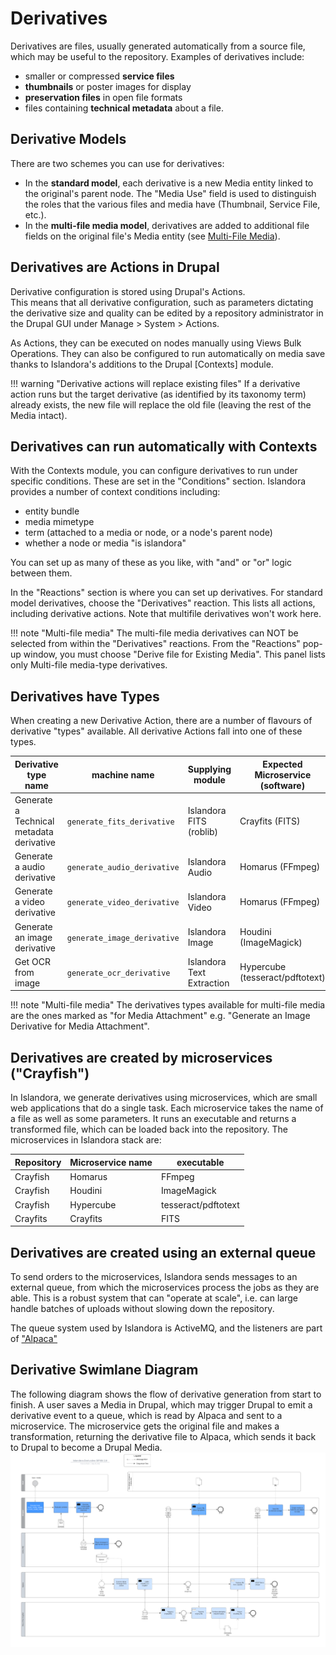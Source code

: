 # Derivatives

Derivatives are files, usually generated automatically from a source file, which may be useful to the repository. 
Examples of derivatives include:

- smaller or compressed __service files__
- __thumbnails__ or poster images for display
- __preservation files__ in open file formats
- files containing __technical metadata__ about a file.

## Derivative Models

There are two schemes you can use for derivatives: 

- In the __standard model__, each derivative is a new Media entity linked to the original's parent node. The "Media Use" field is used to distinguish the roles that the various files and media have (Thumbnail, Service File, etc.).
- In the __multi-file media model__, derivatives are added to additional file fields
on the original file's Media entity (see [Multi-File Media](../user-documentation/media.md#multi-file-media)).

## Derivatives are Actions in Drupal

Derivative configuration is stored using Drupal's Actions.  
This means that all derivative configuration, such as
parameters dictating the derivative
size and quality can be edited by a repository administrator
in the Drupal GUI under Manage > System > Actions.

As Actions, they can be executed on nodes manually using Views Bulk Operations.
They can also be configured to run automatically on media save thanks to Islandora's additions to the 
Drupal [Contexts] module.

!!! warning "Derivative actions will replace existing files"
    If a derivative action runs but the target derivative (as identified by its taxonomy term) already exists, the new file will replace the old file (leaving the rest of the Media intact).

## Derivatives can run automatically with Contexts

With the Contexts module, you can configure derivatives to run under specific conditions. 
These are set in the "Conditions" section. Islandora provides a number of context conditions including:

- entity bundle
- media mimetype
- term (attached to a media or node, or a node's parent node)
- whether a node or media "is islandora"

You can set up as many of these as you like, with "and" or "or" logic between them.

In the "Reactions" section is where you can set up derivatives. For standard model derivatives,
choose the "Derivatives" reaction. This lists all actions, including derivative actions. Note that 
multifile derivatives won't work here.

!!! note "Multi-file media"
    The multi-file media derivatives can NOT be selected from within the "Derivatives" reactions.
    From the "Reactions" pop-up window, you must choose "Derive file for Existing Media". This panel
    lists only Multi-file media-type derivatives.

## Derivatives have Types

When creating a new Derivative Action, there are a number of flavours of
derivative "types" available. All derivative Actions fall into one of 
these types. 

| Derivative type name | machine name | Supplying module | Expected Microservice (software) | 
| --- | --- | --- | --- |
| Generate a Technical metadata derivative | `generate_fits_derivative` | Islandora FITS (roblib) | Crayfits (FITS) |
| Generate a audio derivative	| `generate_audio_derivative` | Islandora Audio | Homarus (FFmpeg) | 
| Generate a video derivative	| `generate_video_derivative` | Islandora Video | Homarus (FFmpeg) |
| Generate an image derivative	| `generate_image_derivative` | Islandora Image | Houdini (ImageMagick) |
| Get OCR from image	|`generate_ocr_derivative`| Islandora Text Extraction | Hypercube (tesseract/pdftotext)

!!! note "Multi-file media"
    The derivatives types available for multi-file media are the 
    ones marked as "for Media Attachment" e.g. "Generate an Image Derivative for Media Attachment". 


## Derivatives are created by microservices ("Crayfish")

In Islandora, we generate derivatives using microservices, which are small web applications
that do a single task. Each microservice takes the name of a file as well as some parameters. It 
runs an executable and returns a transformed file, which can be loaded back into the repository. The microservices
 in Islandora stack are:

| Repository | Microservice name | executable|
|---|---|---|
| Crayfish | Homarus | FFmpeg |
| Crayfish | Houdini | ImageMagick |
| Crayfish | Hypercube | tesseract/pdftotext |
| Crayfits | Crayfits | FITS |

## Derivatives are created using an external queue

To send orders to the microservices, Islandora sends messages 
to an external queue, from which the microservices process the jobs as they are able. 
This is a robust system that can "operate at scale", i.e. can large handle batches of uploads
without slowing down the repository.

The queue system used by Islandora is ActiveMQ, and the listeners are part of ["Alpaca"](../alpaca/alpaca-technical-stack.md)

## Derivative Swimlane Diagram

The following diagram shows the flow of derivative generation from start to finish. A user saves a Media in Drupal, which may trigger Drupal to emit a derivative event to a queue, which is read by Alpaca and sent to a microservice. The microservice gets the original file and makes a transformation, returning the derivative file to Alpaca, which sends it back to Drupal to become a Drupal Media.
[ ![Derivative process swimlane diagram](../assets/derivatives-swimlane.png)](../assets/derivatives-swimlane.png)
